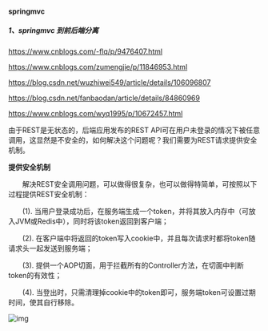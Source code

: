 ####  springmvc 

#####   1、springmvc 到前后端分离

https://www.cnblogs.com/-flq/p/9476407.html

https://www.cnblogs.com/zumengjie/p/11846953.html

https://blog.csdn.net/wuzhiwei549/article/details/106096807

https://blog.csdn.net/fanbaodan/article/details/84860969

https://www.cnblogs.com/wyq1995/p/10672457.html

由于REST是无状态的，后端应用发布的REST API可在用户未登录的情况下被任意调用，这显然是不安全的，如何解决这个问题呢？我们需要为REST请求提供安全机制。

**提供安全机制**

　　解决REST安全调用问题，可以做得很复杂，也可以做得特简单，可按照以下过程提供REST安全机制：

　　(1). 当用户登录成功后，在服务端生成一个token，并将其放入内存中（可放入JVM或Redis中），同时将该token返回到客户端；

　　(2). 在客户端中将返回的token写入cookie中，并且每次请求时都将token随请求头一起发送到服务端；

　　(3). 提供一个AOP切面，用于拦截所有的Controller方法，在切面中判断token的有效性；

　　(4). 当登出时，只需清理掉cookie中的token即可，服务端token可设置过期时间，使其自行移除。

![img](https://img-blog.csdnimg.cn/20181206165736317.png?x-oss-process=image/watermark,type_ZmFuZ3poZW5naGVpdGk,shadow_10,text_aHR0cHM6Ly9ibG9nLmNzZG4ubmV0L2ZhbmJhb2Rhbg==,size_16,color_FFFFFF,t_70)